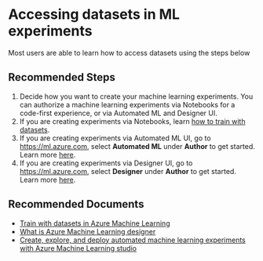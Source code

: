<properties
	pageTitle="Accessing datasets in ML experiments"
	description="Accessing datasets in ML experiments"
	service="microsoft.machinelearning"
	resource="datasets"
	authors="sihhu"
	ms.author="sihhu"
	selfHelpType="generic"
	supportTopicIds="32690832"
	resourceTags=""
	productPesIds="16644"
	cloudEnvironments="Public"
	articleID="machinelearning-dataset-accessdatasets"
/>

# Accessing datasets in ML experiments

Most users are able to learn how to access datasets using the steps below

## **Recommended Steps**

1. Decide how you want to create your machine learning experiments. You can authorize a machine learning experiments via Notebooks for a code-first experience, or via Automated ML and Designer UI.
2. If you are creating experiments via Notebooks, learn [how to train with datasets](https://docs.microsoft.com/azure/machine-learning/how-to-train-with-datasets).
3. If you are creating experiments via Automated ML UI, go to https://ml.azure.com, select **Automated ML** under **Author** to get started. Learn more [here](https://docs.microsoft.com/azure/machine-learning/how-to-create-portal-experiments).
4. If you are creating experiments via Designer UI, go to https://ml.azure.com, select **Designer** under **Author** to get started. Learn more [here](https://docs.microsoft.com/azure/machine-learning/concept-designer).

## **Recommended Documents**

* [Train with datasets in Azure Machine Learning](https://docs.microsoft.com/azure/machine-learning/how-to-train-with-datasets)
* [What is Azure Machine Learning designer](https://docs.microsoft.com/azure/machine-learning/concept-designer)
* [Create, explore, and deploy automated machine learning experiments with Azure Machine Learning studio](https://docs.microsoft.com/azure/machine-learning/how-to-create-portal-experiments)